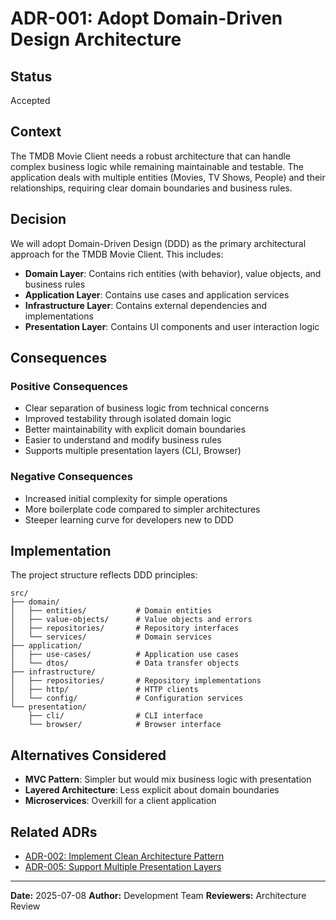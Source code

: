 # ADR-001: Adopt Domain-Driven Design Architecture

## Status
Accepted

## Context
The TMDB Movie Client needs a robust architecture that can handle complex business logic while remaining maintainable and testable. The application deals with multiple entities (Movies, TV Shows, People) and their relationships, requiring clear domain boundaries and business rules.

## Decision
We will adopt Domain-Driven Design (DDD) as the primary architectural approach for the TMDB Movie Client. This includes:

- **Domain Layer**: Contains rich entities (with behavior), value objects, and business rules
- **Application Layer**: Contains use cases and application services
- **Infrastructure Layer**: Contains external dependencies and implementations
- **Presentation Layer**: Contains UI components and user interaction logic

## Consequences

### Positive Consequences
- Clear separation of business logic from technical concerns
- Improved testability through isolated domain logic
- Better maintainability with explicit domain boundaries
- Easier to understand and modify business rules
- Supports multiple presentation layers (CLI, Browser)

### Negative Consequences
- Increased initial complexity for simple operations
- More boilerplate code compared to simpler architectures
- Steeper learning curve for developers new to DDD

## Implementation
The project structure reflects DDD principles:

```
src/
├── domain/
│   ├── entities/           # Domain entities
│   ├── value-objects/      # Value objects and errors
│   ├── repositories/       # Repository interfaces
│   └── services/           # Domain services
├── application/
│   ├── use-cases/          # Application use cases
│   └── dtos/               # Data transfer objects
├── infrastructure/
│   ├── repositories/       # Repository implementations
│   ├── http/               # HTTP clients
│   └── config/             # Configuration services
└── presentation/
    ├── cli/                # CLI interface
    └── browser/            # Browser interface
```

## Alternatives Considered
- **MVC Pattern**: Simpler but would mix business logic with presentation
- **Layered Architecture**: Less explicit about domain boundaries
- **Microservices**: Overkill for a client application

## Related ADRs
- [ADR-002: Implement Clean Architecture Pattern](./002-clean-architecture.md)
- [ADR-005: Support Multiple Presentation Layers](./005-multiple-presentation-layers.md)

---

**Date:** 2025-07-08
**Author:** Development Team
**Reviewers:** Architecture Review
